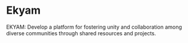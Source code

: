 # Ekyam
EKYAM: Develop a platform for fostering unity and collaboration among diverse communities through shared resources and projects.

